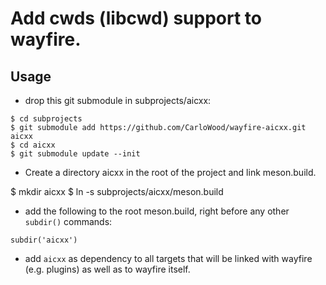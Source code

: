 # Add cwds (libcwd) support to wayfire.

## Usage

* drop this git submodule in subprojects/aicxx:

```
$ cd subprojects
$ git submodule add https://github.com/CarloWood/wayfire-aicxx.git aicxx
$ cd aicxx
$ git submodule update --init
```

* Create a directory aicxx in the root of the project and link meson.build.

$ mkdir aicxx
$ ln -s subprojects/aicxx/meson.build

* add the following to the root meson.build, right before any other `subdir()` commands:

```
subdir('aicxx')
```

* add `aicxx` as dependency to all targets that will be linked with wayfire (e.g. plugins)
  as well as to wayfire itself.
